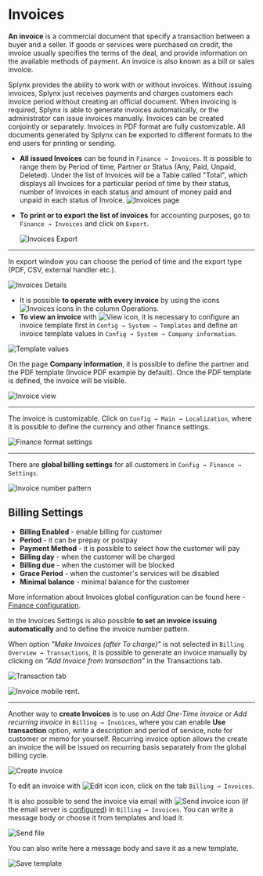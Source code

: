 Invoices
==========


**An invoice** is a commercial document that specify a transaction between a buyer and a seller.
If goods or services were purchased on credit, the invoice usually specifies the terms of the deal,
and provide information on the available methods of payment.
An invoice is also known as a bill or sales invoice.

Splynx provides the ability to work with or without invoices.
Without issuing invoices, Splynx just receives payments and charges customers each invoice
period without creating an official document. When invoicing is required,
Splynx is able to generate invoices automatically, or the administrator can issue invoices manually.
Invoices can be created conjointly or separately. Invoices in PDF format are fully customizable.
All documents generated by Splynx can be exported to different formats to the end users for
printing or sending.

* **All issued Invoices** can be found in `Finance → Invoices`. It is possible to range them by Period of time, Partner or Status (Any, Paid, Unpaid, Deleted). Under the list of Invoices will be a Table called "Total", which displays all Invoices for a particular period of time by their status, number of Invoices in each status and amount of money paid and unpaid in each status of Invoice.
  ![Invoices page](invoices_main.png)

* **To print or to export the list of invoices** for accounting purposes, go to `Finance → Invoices` and click on `Export`.

  ![Invoices Export](export_invoices.png)

---
In export window you can choose the period of time and the export type (PDF, CSV, external handler etc.).

![Invoices Details](export_details.png)

* It is possible **to operate with every invoice** by using the icons <icon class="image-icon">![Invoices icons](invoices_icons.png)</icon> in the column Operations.
* **To view an invoice** with <icon class="image-icon">![View icon](view_invoice.png)</icon>, it is necessary to configure an invoice template first in `Config → System → Templates` and define an invoice template values in `Config → System → Company information`.

![Template values](template_values.png)


On the page **Company information**, it is possible to define the partner and the PDF template (Invoice PDF example by default).
Once the PDF template is defined, the invoice will be visible.

![Invoice view](invoice_view.jpg)


---

The invoice is customizable. Click on `Config → Main → Localization`, where it is possible to define the currency and other finance settings.

![Finance format settings](finance_format_setting.png)


---
There are **global billing settings** for all customers in `Config → Finance → Settings`.

![Invoice number pattern](invoice_number_pattern.png)


## Billing Settings

* **Billing Enabled** - enable billing for customer
* **Period** - it can be prepay or postpay
* **Payment Method** - it is possible to select how the customer will pay
* **Billing day** - when the customer will be charged
* **Billing due** - when the customer will be blocked
* **Grace Period** - when the customer's services will be disabled
* **Minimal balance** - minimal balance for the customer

More information about Invoices global configuration can be found here - [Finance configuration](finance.md).


In the Invoices Settings is also possible **to set an invoice issuing automatically** and to define the invoice number pattern.

When option *"Make Invoices (after To charge)"* is not selected in `Billing Overview → Transactions`, it is possible to generate an invoice manually by clicking on *"Add Invoice from transaction"* in the Transactions tab.

![Transaction tab](add_invoice_from_transaction.png)

![Invoice mobile rent](edit_invoice.png).


---
Another way to **create Invoices** is to use  on *Add One-Time invoice* or *Add recurring invoice* in `Billing → Invoices`, where you can enable **Use transaction** option, write a description and period of service, note for customer or memo for yourself. Recurring invoice option allows the create an invoice the will be issued on recurring basis separately from the global billing cycle.

![Create invoice](create_invoice.png)

To edit an invoice with <icon class="image-icon">![Edit icon](editinvoice.png)</icon> icon, click on the tab `Billing → Invoices`.


It is also possible to send the invoice via email with <icon class="image-icon">![Send invoice](send_invoiceviamail.png)</icon> icon (if the email server is [configured](configuration/main_configuration/email_config/email_config.md)) in `Billing → Invoices`.
You can write a message body or choose it from templates and load it.

![Send file](send_file.png)


You can also write here a message body and save it as a new template.

![Save template](save_template.png)
